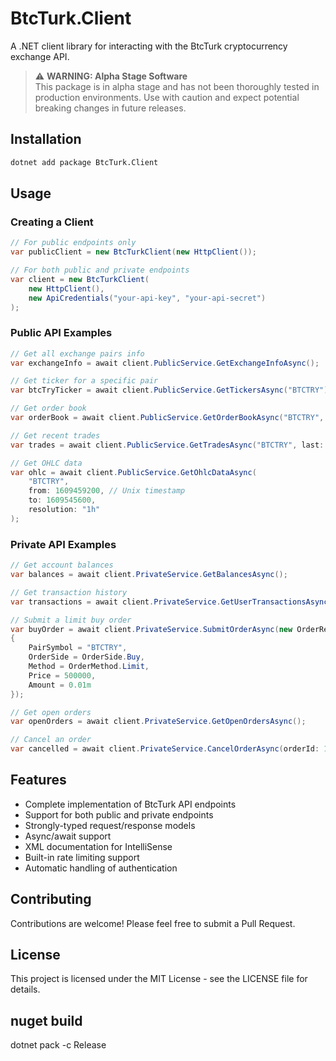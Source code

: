﻿# BtcTurk.Client

A .NET client library for interacting with the BtcTurk cryptocurrency exchange API.

> ⚠️ **WARNING: Alpha Stage Software**  
> This package is in alpha stage and has not been thoroughly tested in production environments. Use with caution and expect potential breaking changes in future releases.

## Installation

```bash
dotnet add package BtcTurk.Client
```

## Usage

### Creating a Client

```csharp
// For public endpoints only
var publicClient = new BtcTurkClient(new HttpClient());

// For both public and private endpoints
var client = new BtcTurkClient(
    new HttpClient(),
    new ApiCredentials("your-api-key", "your-api-secret")
);
```

### Public API Examples

```csharp
// Get all exchange pairs info
var exchangeInfo = await client.PublicService.GetExchangeInfoAsync();

// Get ticker for a specific pair
var btcTryTicker = await client.PublicService.GetTickersAsync("BTCTRY");

// Get order book
var orderBook = await client.PublicService.GetOrderBookAsync("BTCTRY", limit: 100);

// Get recent trades
var trades = await client.PublicService.GetTradesAsync("BTCTRY", last: 50);

// Get OHLC data
var ohlc = await client.PublicService.GetOhlcDataAsync(
    "BTCTRY",
    from: 1609459200, // Unix timestamp
    to: 1609545600,
    resolution: "1h"
);
```

### Private API Examples

```csharp
// Get account balances
var balances = await client.PrivateService.GetBalancesAsync();

// Get transaction history
var transactions = await client.PrivateService.GetUserTransactionsAsync();

// Submit a limit buy order
var buyOrder = await client.PrivateService.SubmitOrderAsync(new OrderRequest 
{
    PairSymbol = "BTCTRY",
    OrderSide = OrderSide.Buy,
    Method = OrderMethod.Limit,
    Price = 500000,
    Amount = 0.01m
});

// Get open orders
var openOrders = await client.PrivateService.GetOpenOrdersAsync();

// Cancel an order
var cancelled = await client.PrivateService.CancelOrderAsync(orderId: 123456);
```

## Features

- Complete implementation of BtcTurk API endpoints
- Support for both public and private endpoints
- Strongly-typed request/response models
- Async/await support
- XML documentation for IntelliSense
- Built-in rate limiting support
- Automatic handling of authentication

## Contributing

Contributions are welcome! Please feel free to submit a Pull Request.

## License

This project is licensed under the MIT License - see the LICENSE file for details.


## nuget build

dotnet pack -c Release